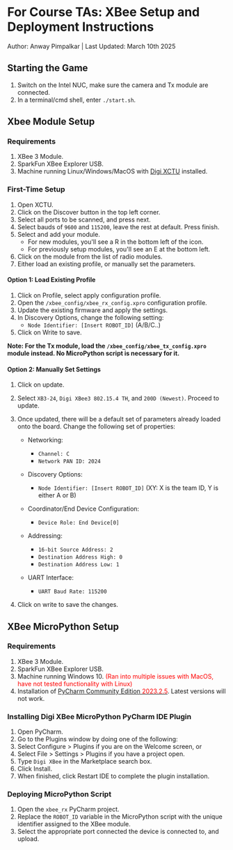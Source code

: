 # For Course TAs: XBee Setup and Deployment Instructions

Author: Anway Pimpalkar | Last Updated: March 10th 2025

## Starting the Game

1. Switch on the Intel NUC, make sure the camera and Tx module are connected.
2. In a terminal/cmd shell, enter `./start.sh`.

## Xbee Module Setup

### Requirements

1. XBee 3 Module.
2. SparkFun XBee Explorer USB.
3. Machine running Linux/Windows/MacOS with [Digi XCTU](https://hub.digi.com/support/products/xctu/) installed.

### First-Time Setup

1. Open XCTU.
2. Click on the Discover button in the top left corner.
3. Select all ports to be scanned, and press next.
4. Select bauds of `9600` and `115200`, leave the rest at default. Press finish.
5. Select and add your module.
    - For new modules, you'll see a R in the bottom left of the icon.
    - For previously setup modules, you'll see an E at the bottom left.
6. Click on the module from the list of radio modules.
7. Either load an existing profile, or manually set the parameters.

#### Option 1: Load Existing Profile

1. Click on Profile, select apply configuration profile.
2. Open the `/xbee_config/xbee_rx_config.xpro` configuration profile.
3. Update the existing firmware and apply the settings.
4. In Discovery Options, change the following setting:
    - `Node Identifier: [Insert ROBOT_ID]` (A/B/C..)
5. Click on Write to save.

**Note: For the Tx module, load the `/xbee_config/xbee_tx_config.xpro` module instead. No MicroPython script is necessary for it.**

#### Option 2: Manually Set Settings

1. Click on update.
2. Select `XB3-24`, `Digi XBee3 802.15.4 TH`, and `200D (Newest)`. Proceed to update.
3. Once updated, there will be a default set of parameters already loaded onto the board. Change the following set of properties:
   - Networking:
     - `Channel: C`
     - `Network PAN ID: 2024`
  
   - Discovery Options: 
     - `Node Identifier: [Insert ROBOT_ID]` (XY: X is the team ID, Y is either A or B)

   - Coordinator/End Device Configuration:
     - `Device Role: End Device[0]`
  
   - Addressing:
     - `16-bit Source Address: 2`
     - `Destination Address High: 0`
     - `Destination Address Low: 1`
  
   - UART Interface:
     - `UART Baud Rate: 115200`

4. Click on write to save the changes.

## XBee MicroPython Setup

### Requirements

1. XBee 3 Module.
2. SparkFun XBee Explorer USB.
3. Machine running Windows 10. <span style="color:red">(Ran into multiple issues with MacOS, have not tested functionality with Linux)</span>
4. Installation of [PyCharm Community Edition <span style="color:red">2023.2.5</span>](https://www.jetbrains.com/pycharm/download/other.html). Latest versions will not work.

### Installing Digi XBee MicroPython PyCharm IDE Plugin

1. Open PyCharm.
2. Go to the Plugins window by doing one of the following:
3. Select Configure > Plugins if you are on the Welcome screen, or
4. Select File > Settings > Plugins if you have a project open.
5. Type `Digi XBee` in the Marketplace search box.
6. Click Install.
7. When finished, click Restart IDE to complete the plugin installation.

### Deploying MicroPython Script

1. Open the `xbee_rx` PyCharm project.
2. Replace the `ROBOT_ID` variable in the MicroPython script with the unique identifier assigned to the XBee module.
3. Select the appropriate port connected the device is connected to, and upload.